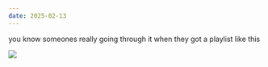 ```yaml
---
date: 2025-02-13
---
```


you know someones really going through it when they got a playlist like this

![](https://i.imgur.com/MQG9b9g.png)
